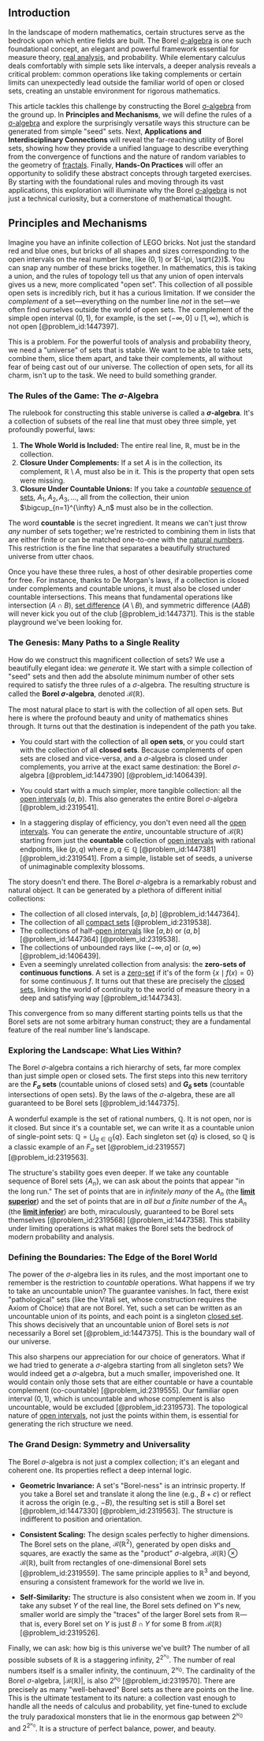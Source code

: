 ## Introduction
In the landscape of modern mathematics, certain structures serve as the bedrock upon which entire fields are built. The Borel [σ-algebra](@article_id:140969) is one such foundational concept, an elegant and powerful framework essential for measure theory, [real analysis](@article_id:145425), and probability. While elementary calculus deals comfortably with simple sets like intervals, a deeper analysis reveals a critical problem: common operations like taking complements or certain limits can unexpectedly lead outside the familiar world of open or closed sets, creating an unstable environment for rigorous mathematics.

This article tackles this challenge by constructing the Borel [σ-algebra](@article_id:140969) from the ground up. In **Principles and Mechanisms**, we will define the rules of a [σ-algebra](@article_id:140969) and explore the surprisingly versatile ways this structure can be generated from simple "seed" sets. Next, **Applications and Interdisciplinary Connections** will reveal the far-reaching utility of Borel sets, showing how they provide a unified language to describe everything from the convergence of functions and the nature of random variables to the geometry of [fractals](@article_id:140047). Finally, **Hands-On Practices** will offer an opportunity to solidify these abstract concepts through targeted exercises. By starting with the foundational rules and moving through its vast applications, this exploration will illuminate why the Borel [σ-algebra](@article_id:140969) is not just a technical curiosity, but a cornerstone of mathematical thought.

## Principles and Mechanisms

Imagine you have an infinite collection of LEGO bricks. Not just the standard red and blue ones, but bricks of all shapes and sizes corresponding to the open intervals on the real number line, like $(0, 1)$ or $(-\pi, \sqrt{2})$. You can snap any number of these bricks together. In mathematics, this is taking a union, and the rules of topology tell us that any union of open intervals gives us a new, more complicated "open set". This collection of all possible open sets is incredibly rich, but it has a curious limitation. If we consider the *complement* of a set—everything on the number line *not* in the set—we often find ourselves outside the world of open sets. The complement of the simple open interval $(0, 1)$, for example, is the set $(-\infty, 0] \cup [1, \infty)$, which is not open [@problem_id:1447397].

This is a problem. For the powerful tools of analysis and probability theory, we need a "universe" of sets that is stable. We want to be able to take sets, combine them, slice them apart, and take their complements, all without fear of being cast out of our universe. The collection of open sets, for all its charm, isn't up to the task. We need to build something grander.

### The Rules of the Game: The $\sigma$-Algebra

The rulebook for constructing this stable universe is called a **$\sigma$-algebra**. It's a collection of subsets of the real line that must obey three simple, yet profoundly powerful, laws:

1.  **The Whole World is Included:** The entire real line, $\mathbb{R}$, must be in the collection.
2.  **Closure Under Complements:** If a set $A$ is in the collection, its complement, $\mathbb{R} \setminus A$, must also be in it. This is the property that open sets were missing.
3.  **Closure Under Countable Unions:** If you take a *countable* [sequence of sets](@article_id:184077), $A_1, A_2, A_3, \dots$, all from the collection, their union $\bigcup_{n=1}^{\infty} A_n$ must also be in the collection.

The word **countable** is the secret ingredient. It means we can't just throw *any* number of sets together; we're restricted to combining them in lists that are either finite or can be matched one-to-one with the [natural numbers](@article_id:635522). This restriction is the fine line that separates a beautifully structured universe from utter chaos.

Once you have these three rules, a host of other desirable properties come for free. For instance, thanks to De Morgan's laws, if a collection is closed under complements and countable unions, it must also be closed under countable intersections. This means that fundamental operations like intersection ($A \cap B$), [set difference](@article_id:140410) ($A \setminus B$), and symmetric difference ($A \Delta B$) will never kick you out of the club [@problem_id:1447371]. This is the stable playground we've been looking for.

### The Genesis: Many Paths to a Single Reality

How do we construct this magnificent collection of sets? We use a beautifully elegant idea: we *generate* it. We start with a simple collection of "seed" sets and then add the absolute minimum number of other sets required to satisfy the three rules of a $\sigma$-algebra. The resulting structure is called the **Borel $\sigma$-algebra**, denoted $\mathcal{B}(\mathbb{R})$.

The most natural place to start is with the collection of all open sets. But here is where the profound beauty and unity of mathematics shines through. It turns out that the destination is independent of the path you take.

-   You could start with the collection of all **open sets**, or you could start with the collection of all **closed sets**. Because complements of open sets are closed and vice-versa, and a $\sigma$-algebra is closed under complements, you arrive at the exact same destination: the Borel $\sigma$-algebra [@problem_id:1447390] [@problem_id:1406439].

-   You could start with a much simpler, more tangible collection: all the [open intervals](@article_id:157083) $(a, b)$. This also generates the entire Borel $\sigma$-algebra [@problem_id:2319541].

-   In a staggering display of efficiency, you don't even need all the [open intervals](@article_id:157083). You can generate the *entire*, uncountable structure of $\mathcal{B}(\mathbb{R})$ starting from just the **countable** collection of [open intervals](@article_id:157083) with rational endpoints, like $(p, q)$ where $p, q \in \mathbb{Q}$ [@problem_id:1447381] [@problem_id:2319541]. From a simple, listable set of seeds, a universe of unimaginable complexity blossoms.

The story doesn't end there. The Borel $\sigma$-algebra is a remarkably robust and natural object. It can be generated by a plethora of different initial collections:
-   The collection of all closed intervals, $[a,b]$ [@problem_id:1447364].
-   The collection of all [compact sets](@article_id:147081) [@problem_id:2319538].
-   The collections of half-[open intervals](@article_id:157083) like $[a, b)$ or $(a, b]$ [@problem_id:1447364] [@problem_id:2319538].
-   The collections of unbounded rays like $(-\infty, a]$ or $(a, \infty)$ [@problem_id:1406439].
-   Even a seemingly unrelated collection from analysis: the **zero-sets of continuous functions**. A set is a [zero-set](@article_id:149526) if it's of the form $\{x \mid f(x)=0\}$ for some continuous $f$. It turns out that these are precisely the [closed sets](@article_id:136674), linking the world of continuity to the world of measure theory in a deep and satisfying way [@problem_id:1447343].

This convergence from so many different starting points tells us that the Borel sets are not some arbitrary human construct; they are a fundamental feature of the real number line's landscape.

### Exploring the Landscape: What Lies Within?

The Borel $\sigma$-algebra contains a rich hierarchy of sets, far more complex than just simple open or closed sets. The first steps into this new territory are the **$F_{\sigma}$ sets** (countable unions of closed sets) and **$G_{\delta}$ sets** (countable intersections of open sets). By the laws of the $\sigma$-algebra, these are all guaranteed to be Borel sets [@problem_id:1447375].

A wonderful example is the set of rational numbers, $\mathbb{Q}$. It is not open, nor is it closed. But since it's a countable set, we can write it as a countable union of single-point sets: $\mathbb{Q} = \bigcup_{q \in \mathbb{Q}} \{q\}$. Each singleton set $\{q\}$ is closed, so $\mathbb{Q}$ is a classic example of an $F_{\sigma}$ set [@problem_id:2319557] [@problem_id:2319563].

The structure's stability goes even deeper. If we take any countable sequence of Borel sets $\{A_n\}$, we can ask about the points that appear "in the long run." The set of points that are in *infinitely many* of the $A_n$ (the **[limit superior](@article_id:136283)**) and the set of points that are in *all but a finite number* of the $A_n$ (the **[limit inferior](@article_id:144788)**) are both, miraculously, guaranteed to be Borel sets themselves [@problem_id:2319568] [@problem_id:1447358]. This stability under limiting operations is what makes the Borel sets the bedrock of modern probability and analysis.

### Defining the Boundaries: The Edge of the Borel World

The power of the $\sigma$-algebra lies in its rules, and the most important one to remember is the restriction to *countable* operations. What happens if we try to take an uncountable union? The guarantee vanishes. In fact, there exist "pathological" sets (like the Vitali set, whose construction requires the Axiom of Choice) that are not Borel. Yet, such a set can be written as an uncountable union of its points, and each point is a singleton [closed set](@article_id:135952). This shows decisively that an uncountable union of Borel sets is *not* necessarily a Borel set [@problem_id:1447375]. This is the boundary wall of our universe.

This also sharpens our appreciation for our choice of generators. What if we had tried to generate a $\sigma$-algebra starting from all singleton sets? We would indeed get a $\sigma$-algebra, but a much smaller, impoverished one. It would contain only those sets that are either countable or have a countable complement (co-countable) [@problem_id:2319555]. Our familiar open interval $(0, 1)$, which is uncountable and whose complement is also uncountable, would be excluded [@problem_id:2319573]. The topological nature of [open intervals](@article_id:157083), not just the points within them, is essential for generating the rich structure we need.

### The Grand Design: Symmetry and Universality

The Borel $\sigma$-algebra is not just a complex collection; it's an elegant and coherent one. Its properties reflect a deep internal logic.

-   **Geometric Invariance:** A set's "Borel-ness" is an intrinsic property. If you take a Borel set and translate it along the line (e.g., $B+c$) or reflect it across the origin (e.g., $-B$), the resulting set is still a Borel set [@problem_id:1447330] [@problem_id:2319563]. The structure is indifferent to position and orientation.

-   **Consistent Scaling:** The design scales perfectly to higher dimensions. The Borel sets on the plane, $\mathcal{B}(\mathbb{R}^2)$, generated by open disks and squares, are exactly the same as the "product" $\sigma$-algebra, $\mathcal{B}(\mathbb{R}) \otimes \mathcal{B}(\mathbb{R})$, built from rectangles of one-dimensional Borel sets [@problem_id:2319559]. The same principle applies to $\mathbb{R}^3$ and beyond, ensuring a consistent framework for the world we live in.

-   **Self-Similarity:** The structure is also consistent when we zoom in. If you take any subset $Y$ of the real line, the Borel sets defined on $Y$'s new, smaller world are simply the "traces" of the larger Borel sets from $\mathbb{R}$—that is, every Borel set on $Y$ is just $B \cap Y$ for some B from $\mathcal{B}(\mathbb{R})$ [@problem_id:2319526].

Finally, we can ask: how big is this universe we've built? The number of all possible subsets of $\mathbb{R}$ is a staggering infinity, $2^{2^{\aleph_0}}$. The number of real numbers itself is a smaller infinity, the continuum, $2^{\aleph_0}$. The cardinality of the Borel $\sigma$-algebra, $| \mathcal{B}(\mathbb{R}) |$, is also $2^{\aleph_0}$ [@problem_id:2319570]. There are precisely as many "well-behaved" Borel sets as there are points on the line. This is the ultimate testament to its nature: a collection vast enough to handle all the needs of calculus and probability, yet fine-tuned to exclude the truly paradoxical monsters that lie in the enormous gap between $2^{\aleph_0}$ and $2^{2^{\aleph_0}}$. It is a structure of perfect balance, power, and beauty.